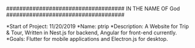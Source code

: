 ####################################          IN THE NAME OF God      ####################################

*Start of Project: 11/20/2019
*Name: ptrip
*Description: A Website for Trip & Tour, Written in Nest.js for backend, Angular for front-end currently.
*Goals: Flutter for mobile applications and Electron.js for desktop.
